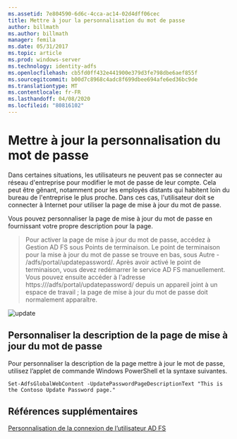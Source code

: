 ```yaml
---
ms.assetid: 7e804590-6d6c-4cca-ac14-02d4dff06cec
title: Mettre à jour la personnalisation du mot de passe
author: billmath
ms.author: billmath
manager: femila
ms.date: 05/31/2017
ms.topic: article
ms.prod: windows-server
ms.technology: identity-adfs
ms.openlocfilehash: cb5fd0ff432e441900e379d3fe798dbe6aef855f
ms.sourcegitcommit: b00d7c8968c4adc8f699dbee694afe6ed36bc9de
ms.translationtype: MT
ms.contentlocale: fr-FR
ms.lasthandoff: 04/08/2020
ms.locfileid: "80816102"
---
```

# <a name="update-password-customization"></a>Mettre à jour la personnalisation du mot de passe 


Dans certaines situations, les utilisateurs ne peuvent pas se connecter au réseau d'entreprise pour modifier le mot de passe de leur compte. Cela peut être gênant, notamment pour les employés distants qui habitent loin du bureau de l'entreprise le plus proche. Dans ces cas, l'utilisateur doit se connecter à Internet pour utiliser la page de mise à jour du mot de passe.  
  
Vous pouvez personnaliser la page de mise à jour du mot de passe en fournissant votre propre description pour la page.  
  
> Pour activer la page de mise à jour du mot de passe, accédez à Gestion AD FS sous Points de terminaison. Le point de terminaison pour la mise à jour du mot de passe se trouve en bas, sous Autre - /adfs/portal/updatepassword/. Après avoir activé le point de terminaison, vous devez redémarrer le service AD FS manuellement. Vous pouvez ensuite accéder à l'adresse https://<fqdn>/adfs/portal/updatepassword/ depuis un appareil joint à un espace de travail ; la page de mise à jour du mot de passe doit normalement apparaître.  
  
![update](media/AD-FS-user-sign-in-customization/ADFS_Blue_Custom5.png)  
  
## <a name="customize-the-update-password-page-description"></a>Personnaliser la description de la page de mise à jour du mot de passe  
Pour personnaliser la description de la page mettre à jour le mot de passe, utilisez l’applet de commande Windows PowerShell et la syntaxe suivantes.  
  

    Set-AdfsGlobalWebContent -UpdatePasswordPageDescriptionText "This is the Contoso Update Password page."  

## <a name="additional-references"></a>Références supplémentaires 
[Personnalisation de la connexion de l’utilisateur AD FS](AD-FS-user-sign-in-customization.md)  
